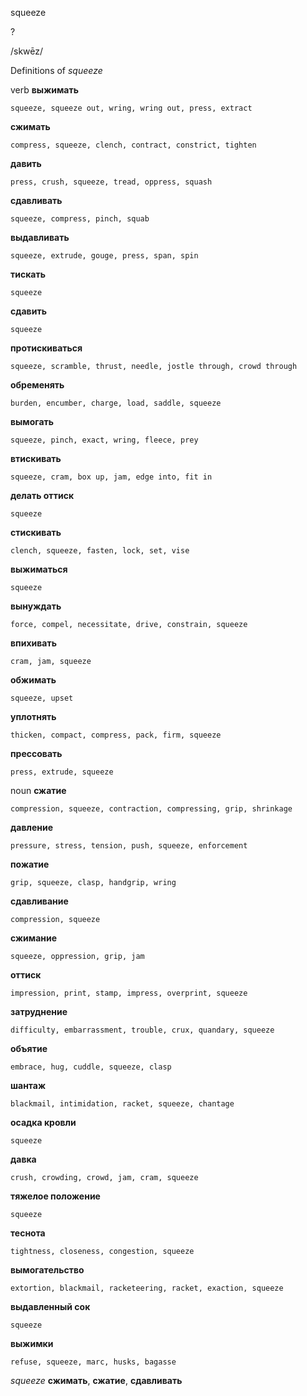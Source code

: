 squeeze

?

/skwēz/

Definitions of _squeeze_

verb
**выжимать**

    squeeze, squeeze out, wring, wring out, press, extract
**сжимать**

    compress, squeeze, clench, contract, constrict, tighten
**давить**

    press, crush, squeeze, tread, oppress, squash
**сдавливать**

    squeeze, compress, pinch, squab
**выдавливать**

    squeeze, extrude, gouge, press, span, spin
**тискать**

    squeeze
**сдавить**

    squeeze
**протискиваться**

    squeeze, scramble, thrust, needle, jostle through, crowd through
**обременять**

    burden, encumber, charge, load, saddle, squeeze
**вымогать**

    squeeze, pinch, exact, wring, fleece, prey
**втискивать**

    squeeze, cram, box up, jam, edge into, fit in
**делать оттиск**

    squeeze
**стискивать**

    clench, squeeze, fasten, lock, set, vise
**выжиматься**

    squeeze
**вынуждать**

    force, compel, necessitate, drive, constrain, squeeze
**впихивать**

    cram, jam, squeeze
**обжимать**

    squeeze, upset
**уплотнять**

    thicken, compact, compress, pack, firm, squeeze
**прессовать**

    press, extrude, squeeze

noun
**сжатие**

    compression, squeeze, contraction, compressing, grip, shrinkage
**давление**

    pressure, stress, tension, push, squeeze, enforcement
**пожатие**

    grip, squeeze, clasp, handgrip, wring
**сдавливание**

    compression, squeeze
**сжимание**

    squeeze, oppression, grip, jam
**оттиск**

    impression, print, stamp, impress, overprint, squeeze
**затруднение**

    difficulty, embarrassment, trouble, crux, quandary, squeeze
**объятие**

    embrace, hug, cuddle, squeeze, clasp
**шантаж**

    blackmail, intimidation, racket, squeeze, chantage
**осадка кровли**

    squeeze
**давка**

    crush, crowding, crowd, jam, cram, squeeze
**тяжелое положение**

    squeeze
**теснота**

    tightness, closeness, congestion, squeeze
**вымогательство**

    extortion, blackmail, racketeering, racket, exaction, squeeze
**выдавленный сок**

    squeeze
**выжимки**

    refuse, squeeze, marc, husks, bagasse

_squeeze_
**сжимать**, **сжатие**, **сдавливать**